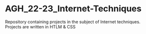 # AGH_22-23_Internet-Techniques
Repository containing projects in the subject of Internet techniques.
Projects are written in HTLM & CSS
